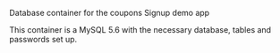 Database container for the coupons Signup demo app

This container is a MySQL 5.6 with the necessary database, tables and passwords set up.
